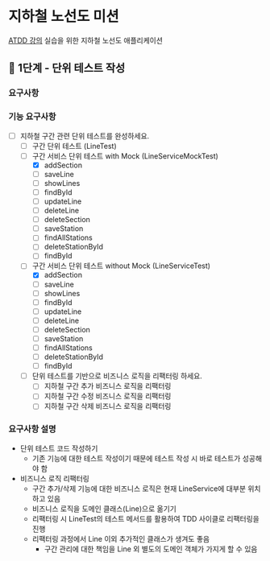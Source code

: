 # 지하철 노선도 미션
[ATDD 강의](https://edu.nextstep.camp/c/R89PYi5H) 실습을 위한 지하철 노선도 애플리케이션

## 🚀 1단계 - 단위 테스트 작성

### 요구사항
### 기능 요구사항
- [ ] 지하철 구간 관련 단위 테스트를 완성하세요. 
  - [ ] 구간 단위 테스트 (LineTest)
  - [ ] 구간 서비스 단위 테스트 with Mock (LineServiceMockTest)
    - [x] addSection
    - [ ] saveLine
    - [ ] showLines
    - [ ] findById
    - [ ] updateLine
    - [ ] deleteLine
    - [ ] deleteSection
    - [ ] saveStation
    - [ ] findAllStations
    - [ ] deleteStationById
    - [ ] findById
  - [ ] 구간 서비스 단위 테스트 without Mock (LineServiceTest)
    - [x] addSection
    - [ ] saveLine
    - [ ] showLines
    - [ ] findById
    - [ ] updateLine
    - [ ] deleteLine
    - [ ] deleteSection
    - [ ] saveStation
    - [ ] findAllStations
    - [ ] deleteStationById
    - [ ] findById
  - [ ] 단위 테스트를 기반으로 비즈니스 로직을 리팩터링 하세요.
    - [ ] 지하철 구간 추가 비즈니스 로직을 리팩터링
    - [ ] 지하철 구간 수정 비즈니스 로직을 리팩터링
    - [ ] 지하철 구간 삭제 비즈니스 로직을 리팩터링

### 요구사항 설명
- 단위 테스트 코드 작성하기 
  - 기존 기능에 대한 테스트 작성이기 때문에 테스트 작성 시 바로 테스트가 성공해야 함 
- 비즈니스 로직 리팩터링 
  - 구간 추가/삭제 기능에 대한 비즈니스 로직은 현재 LineService에 대부분 위치하고 있음
  - 비즈니스 로직을 도메인 클래스(Line)으로 옮기기
  - 리팩터링 시 LineTest의 테스트 메서드를 활용하여 TDD 사이클로 리팩터링을 진행
  - 리팩터링 과정에서 Line 이외 추가적인 클래스가 생겨도 좋음
    - 구간 관리에 대한 책임을 Line 외 별도의 도메인 객체가 가지게 할 수 있음